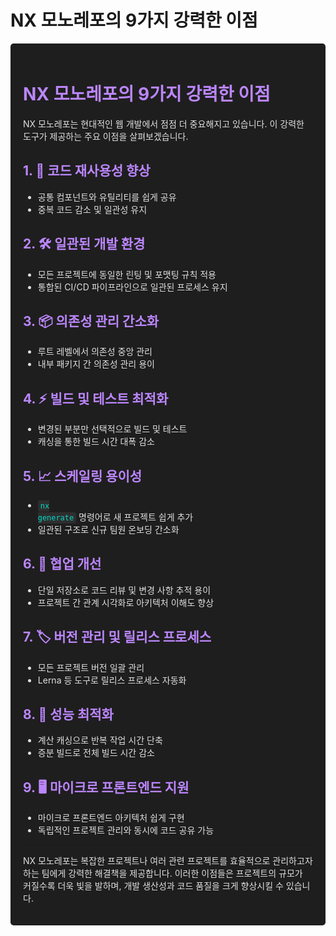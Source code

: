 # NX 모노레포의 9가지 강력한 이점

<div style="background-color: #1e1e1e; color: #e0e0e0; padding: 20px; border-radius: 5px;">

<h1 style="color: #bb86fc;">NX 모노레포의 9가지 강력한 이점</h1>

NX 모노레포는 현대적인 웹 개발에서 점점 더 중요해지고 있습니다. 이 강력한 도구가 제공하는 주요 이점을 살펴보겠습니다.

<h2 style="color: #bb86fc;">1. 🔄 코드 재사용성 향상</h2>

- 공통 컴포넌트와 유틸리티를 쉽게 공유
- 중복 코드 감소 및 일관성 유지

<h2 style="color: #bb86fc;">2. 🛠 일관된 개발 환경</h2>

- 모든 프로젝트에 동일한 린팅 및 포맷팅 규칙 적용
- 통합된 CI/CD 파이프라인으로 일관된 프로세스 유지

<h2 style="color: #bb86fc;">3. 📦 의존성 관리 간소화</h2>

- 루트 레벨에서 의존성 중앙 관리
- 내부 패키지 간 의존성 관리 용이

<h2 style="color: #bb86fc;">4. ⚡ 빌드 및 테스트 최적화</h2>

- 변경된 부분만 선택적으로 빌드 및 테스트
- 캐싱을 통한 빌드 시간 대폭 감소

<h2 style="color: #bb86fc;">5. 📈 스케일링 용이성</h2>

- <code style="background-color: #2e2e2e; color: #03dac6; padding: 2px 4px; border-radius: 3px;">nx generate</code> 명령어로 새 프로젝트 쉽게 추가
- 일관된 구조로 신규 팀원 온보딩 간소화

<h2 style="color: #bb86fc;">6. 👥 협업 개선</h2>

- 단일 저장소로 코드 리뷰 및 변경 사항 추적 용이
- 프로젝트 간 관계 시각화로 아키텍처 이해도 향상

<h2 style="color: #bb86fc;">7. 🏷 버전 관리 및 릴리스 프로세스</h2>

- 모든 프로젝트 버전 일괄 관리
- Lerna 등 도구로 릴리스 프로세스 자동화

<h2 style="color: #bb86fc;">8. 🚀 성능 최적화</h2>

- 계산 캐싱으로 반복 작업 시간 단축
- 증분 빌드로 전체 빌드 시간 감소

<h2 style="color: #bb86fc;">9. 🖥 마이크로 프론트엔드 지원</h2>

- 마이크로 프론트엔드 아키텍처 쉽게 구현
- 독립적인 프로젝트 관리와 동시에 코드 공유 가능

<hr style="border-color: #bb86fc;">

<p>NX 모노레포는 복잡한 프로젝트나 여러 관련 프로젝트를 효율적으로 관리하고자 하는 팀에게 강력한 해결책을 제공합니다. 이러한 이점들은 프로젝트의 규모가 커질수록 더욱 빛을 발하며, 개발 생산성과 코드 품질을 크게 향상시킬 수 있습니다.</p>

</div>